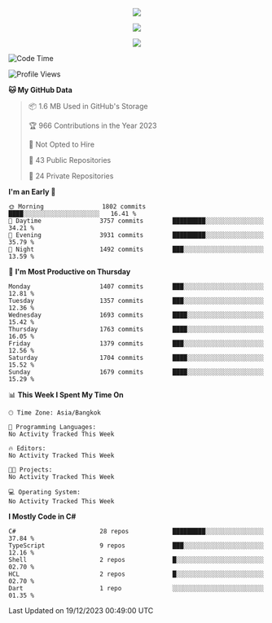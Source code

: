 <p align="center">
  <a href="say-hi.gif"> 
    <img align="center" src="say-hi.gif"/>
  </a>
</p>
<p align="center">
  <a href="https://github.com/htthinh1999">
    <img align="center" src="https://github-readme-stats-kappa-pink.vercel.app/api?username=htthinh1999&show_icons=true&count_private=true&theme=dracula"/>
  </a>
</p>
<p align="center">
  <a href="https://github.com/htthinh1999">
    <img src="https://github-readme-stats-kappa-pink.vercel.app/api/top-langs/?username=htthinh1999&layout=compact&langs_count=6&count_private=true&hide=tsql,hlsl,glsl,shaderlab&theme=dracula"/>
  </a>
</p>

<!--START_SECTION:waka-->
![Code Time](http://img.shields.io/badge/Code%20Time-0%20secs-blue)

![Profile Views](http://img.shields.io/badge/Profile%20Views-4-blue)

**🐱 My GitHub Data** 

> 📦 1.6 MB Used in GitHub's Storage 
 > 
> 🏆 966 Contributions in the Year 2023
 > 
> 🚫 Not Opted to Hire
 > 
> 📜 43 Public Repositories 
 > 
> 🔑 24 Private Repositories 
 > 
**I'm an Early 🐤** 

```text
🌞 Morning                1802 commits        ████░░░░░░░░░░░░░░░░░░░░░   16.41 % 
🌆 Daytime                3757 commits        █████████░░░░░░░░░░░░░░░░   34.21 % 
🌃 Evening                3931 commits        █████████░░░░░░░░░░░░░░░░   35.79 % 
🌙 Night                  1492 commits        ███░░░░░░░░░░░░░░░░░░░░░░   13.59 % 
```
📅 **I'm Most Productive on Thursday** 

```text
Monday                   1407 commits        ███░░░░░░░░░░░░░░░░░░░░░░   12.81 % 
Tuesday                  1357 commits        ███░░░░░░░░░░░░░░░░░░░░░░   12.36 % 
Wednesday                1693 commits        ████░░░░░░░░░░░░░░░░░░░░░   15.42 % 
Thursday                 1763 commits        ████░░░░░░░░░░░░░░░░░░░░░   16.05 % 
Friday                   1379 commits        ███░░░░░░░░░░░░░░░░░░░░░░   12.56 % 
Saturday                 1704 commits        ████░░░░░░░░░░░░░░░░░░░░░   15.52 % 
Sunday                   1679 commits        ████░░░░░░░░░░░░░░░░░░░░░   15.29 % 
```


📊 **This Week I Spent My Time On** 

```text
🕑︎ Time Zone: Asia/Bangkok

💬 Programming Languages: 
No Activity Tracked This Week

🔥 Editors: 
No Activity Tracked This Week

🐱‍💻 Projects: 
No Activity Tracked This Week

💻 Operating System: 
No Activity Tracked This Week
```

**I Mostly Code in C#** 

```text
C#                       28 repos            █████████░░░░░░░░░░░░░░░░   37.84 % 
TypeScript               9 repos             ███░░░░░░░░░░░░░░░░░░░░░░   12.16 % 
Shell                    2 repos             █░░░░░░░░░░░░░░░░░░░░░░░░   02.70 % 
HCL                      2 repos             █░░░░░░░░░░░░░░░░░░░░░░░░   02.70 % 
Dart                     1 repo              ░░░░░░░░░░░░░░░░░░░░░░░░░   01.35 % 
```




 Last Updated on 19/12/2023 00:49:00 UTC
<!--END_SECTION:waka-->
